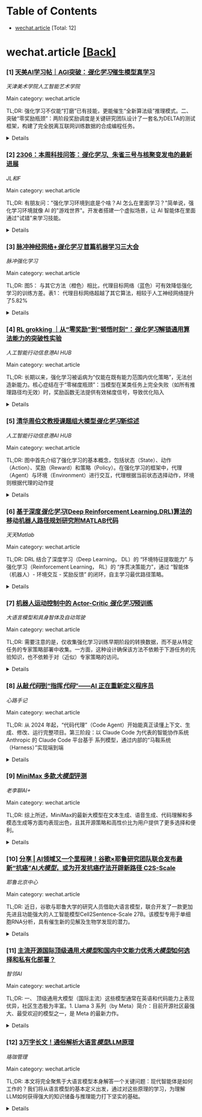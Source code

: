 <div id=toc></div>

# Table of Contents

- [wechat.article](#wechat.article) [Total: 12]


<div id='wechat.article'></div>

# wechat.article [[Back]](#toc)

### [1] [天美AI学习帖｜AGI突破：<em class="highlight">强化学习</em>催生模型真学习](http://mp.weixin.qq.com/s?__biz=Mzk3NTQxNDg4Mg==&mid=2247494400&idx=2&sn=b68000e63c2dbc9105e20f2228bfb179&chksm=c5a0bca2906540242484288a02618acb01f9280125c3cbf02206be8feccca93e8810e3e9283c#rd)
*天津美术学院人工智能艺术学院*

Main category: wechat.article

TL;DR: 强化学习不仅能“打磨”已有技能，更能催生“全新算法级”推理模式。二、突破“零奖励瓶颈”：两阶段奖励调度是关键研究团队设计了一套名为DELTA的测试框架，构建了完全脱离互联网训练数据的合成编程任务。


<details>
  <summary>Details</summary>
Motivation: 微信公众号文章，分享AI相关技术内容

Method: 基于实际应用经验的技术分享

Result: 提供实用的AI技术见解和案例分析

Conclusion: 适合了解AI技术在实际场景中的应用

Abstract: 强化学习不仅能“打磨”已有技能，更能催生“全新算法级”推理模式。二、突破“零奖励瓶颈”：两阶段奖励调度是关键研究团队设计了一套名为DELTA的测试框架，构建了完全脱离互联网训练数据的合成编程任务。

</details>


### [2] [2306：本周科技问答：<em class="highlight">强化学习</em>、朱雀三号与核聚变发电的最新进展](http://mp.weixin.qq.com/s?__biz=MzU5Mzc2NDY4MQ==&mid=2247527371&idx=1&sn=1a264876dec66c77f585f73346bc7203&chksm=fff60ac5ef3ca468b27ede51531cc63a190f2b62018fe17e8c01833f1531a09797de7b314fb9#rd)
*JL和F*

Main category: wechat.article

TL;DR: 有朋友问："强化学习环境到底是个啥？AI 怎么在里面学习？"简单说，强化学习环境就像 AI 的"游戏世界"。开发者搭建一个虚拟场景，让 AI 智能体在里面通过"试错"来学习技能。


<details>
  <summary>Details</summary>
Motivation: 微信公众号文章，分享AI相关技术内容

Method: 基于实际应用经验的技术分享

Result: 提供实用的AI技术见解和案例分析

Conclusion: 适合了解AI技术在实际场景中的应用

Abstract: 有朋友问："强化学习环境到底是个啥？AI 怎么在里面学习？"简单说，强化学习环境就像 AI 的"游戏世界"。开发者搭建一个虚拟场景，让 AI 智能体在里面通过"试错"来学习技能。

</details>


### [3] [脉冲神经网络+<em class="highlight">强化学习</em> 首篇机器学习三大会](http://mp.weixin.qq.com/s?__biz=MzYyMjk1NzUyMA==&mid=2247483662&idx=1&sn=ea9591b822901c91d48176f49fb7bfa6&chksm=fe70d4bf950de36b0039e27056c3edceebb7fff27433fc546925efa26ee14c95c118b56e656d#rd)
*脉冲强化学习*

Main category: wechat.article

TL;DR: 图5： 与其它方法（橙色）相比，代理目标网络（蓝色）可有效降低强化学习的训练方差。表1： 代理目标网络超越了其它算法，相较于人工神经网络提升了5.82%


<details>
  <summary>Details</summary>
Motivation: 微信公众号文章，分享AI相关技术内容

Method: 基于实际应用经验的技术分享

Result: 提供实用的AI技术见解和案例分析

Conclusion: 适合了解AI技术在实际场景中的应用

Abstract: 图5： 与其它方法（橙色）相比，代理目标网络（蓝色）可有效降低强化学习的训练方差。表1： 代理目标网络超越了其它算法，相较于人工神经网络提升了5.82%

</details>


### [4] [RL grokking ｜从“零奖励”到“顿悟时刻”：<em class="highlight">强化学习</em>解锁通用算法能力的突破性实验](http://mp.weixin.qq.com/s?__biz=MzkxMjcyMDk3OQ==&mid=2247492532&idx=2&sn=721db2379dbbc758dcca86591ca787f4&chksm=c0140c6b40a84bf656ddc7549f8616650a0f0571963a31c32236b3fb6d0b877f235af7eee1f3#rd)
*人工智能行动信息港AI HUB*

Main category: wechat.article

TL;DR: 长期以来，强化学习被诟病为“仅能在既有能力范围内优化策略”，无法创造新能力。核心症结在于“零梯度瓶颈”：当模型在某类任务上完全失败（如所有推理路径均无效）时，奖励函数无法提供有效梯度信号，导致优化陷入


<details>
  <summary>Details</summary>
Motivation: 微信公众号文章，分享AI相关技术内容

Method: 基于实际应用经验的技术分享

Result: 提供实用的AI技术见解和案例分析

Conclusion: 适合了解AI技术在实际场景中的应用

Abstract: 长期以来，强化学习被诟病为“仅能在既有能力范围内优化策略”，无法创造新能力。核心症结在于“零梯度瓶颈”：当模型在某类任务上完全失败（如所有推理路径均无效）时，奖励函数无法提供有效梯度信号，导致优化陷入

</details>


### [5] [清华周伯文教授课题组大模型<em class="highlight">强化学习</em>新综述](http://mp.weixin.qq.com/s?__biz=MzkxMjcyMDk3OQ==&mid=2247492532&idx=1&sn=560317915069cb73664e42cff6628748&chksm=c052732a62c244fc5d4877aad188ff9040ec907cec82e1c9b8b1b0b6fd542e08e04fb17e6430#rd)
*人工智能行动信息港AI HUB*

Main category: wechat.article

TL;DR: 图中首先介绍了强化学习的基本概念，包括状态（State）、动作（Action）、奖励（Reward）和策略（Policy）。在强化学习的框架中，代理（Agent）与环境（Environment）进行交互，代理根据当前状态选择动作，环境则根据代理的动作提


<details>
  <summary>Details</summary>
Motivation: 微信公众号文章，分享AI相关技术内容

Method: 基于实际应用经验的技术分享

Result: 提供实用的AI技术见解和案例分析

Conclusion: 适合了解AI技术在实际场景中的应用

Abstract: 图中首先介绍了强化学习的基本概念，包括状态（State）、动作（Action）、奖励（Reward）和策略（Policy）。在强化学习的框架中，代理（Agent）与环境（Environment）进行交互，代理根据当前状态选择动作，环境则根据代理的动作提

</details>


### [6] [基于深度<em class="highlight">强化学习</em>(Deep Reinforcement Learning,DRL)算法的移动机器人路径规划研究附MATLAB代码](http://mp.weixin.qq.com/s?__biz=MzI0NzU3ODU5OA==&mid=2247595782&idx=6&sn=f6c2c7e99f7b4830f53091452670706f&chksm=e8071953da54bf9d4c59db75cfbc8bb6112ba7021ebc516f255309dbe01b97dea12a7133c26c#rd)
*天天Matlab*

Main category: wechat.article

TL;DR: DRL 结合了深度学习（Deep Learning， DL）的 “环境特征提取能力” 与强化学习（Reinforcement Learning， RL）的 “序贯决策能力”，通过 “智能体（机器人）- 环境交互 - 奖励反馈” 的闭环，自主学习最优路径策略。


<details>
  <summary>Details</summary>
Motivation: 微信公众号文章，分享AI相关技术内容

Method: 基于实际应用经验的技术分享

Result: 提供实用的AI技术见解和案例分析

Conclusion: 适合了解AI技术在实际场景中的应用

Abstract: DRL 结合了深度学习（Deep Learning， DL）的 “环境特征提取能力” 与强化学习（Reinforcement Learning， RL）的 “序贯决策能力”，通过 “智能体（机器人）- 环境交互 - 奖励反馈” 的闭环，自主学习最优路径策略。

</details>


### [7] [机器人运动控制中的 Actor-Critic <em class="highlight">强化学习</em>预训练](http://mp.weixin.qq.com/s?__biz=MzkwMjI3ODA5Mw==&mid=2247502426&idx=2&sn=8c405c90d9d47c669d8b530d579b3e98&chksm=c182a3ee97a8f7dfb8831036d8c3b337ead5eda5806534e555417d08e0b7a06a9a4ee916b8e8#rd)
*大语言模型和具身智体及自动驾驶*

Main category: wechat.article

TL;DR: 需要注意的是，仅收集强化学习训练早期阶段的转换数据，而不是从特定任务的专家策略部署中收集。一方面，这种设计确保该方法不依赖于下游任务的先验知识，也不依赖于对（近似）专家策略的访问。


<details>
  <summary>Details</summary>
Motivation: 微信公众号文章，分享AI相关技术内容

Method: 基于实际应用经验的技术分享

Result: 提供实用的AI技术见解和案例分析

Conclusion: 适合了解AI技术在实际场景中的应用

Abstract: 需要注意的是，仅收集强化学习训练早期阶段的转换数据，而不是从特定任务的专家策略部署中收集。一方面，这种设计确保该方法不依赖于下游任务的先验知识，也不依赖于对（近似）专家策略的访问。

</details>


### [8] [从敲<em class="highlight">代码</em>到“指挥<em class="highlight">代码</em>”——AI 正在重新定义程序员](http://mp.weixin.qq.com/s?__biz=MzI4NDQ3NTAxMg==&mid=2247483769&idx=1&sn=02cd91818a4ecf373680f39d2e35a90b&chksm=ea1a6593e4cdd12723ba91655be25f8d5c54a3f26e33e610e5ad8f5613d18d49724c378f002b#rd)
*心路手记*

Main category: wechat.article

TL;DR: 从 2024 年起，“代码代理”（Code Agent）开始能真正读懂上下文、生成、修改、运行完整项目。第三阶段：以 Claude Code 为代表的智能协作系统Anthropic 的 Claude Code 平台基于 系列模型，通过内部的“马鞍系统（Harness）”实现端到端


<details>
  <summary>Details</summary>
Motivation: 微信公众号文章，分享AI相关技术内容

Method: 基于实际应用经验的技术分享

Result: 提供实用的AI技术见解和案例分析

Conclusion: 适合了解AI技术在实际场景中的应用

Abstract: 从 2024 年起，“代码代理”（Code Agent）开始能真正读懂上下文、生成、修改、运行完整项目。第三阶段：以 Claude Code 为代表的智能协作系统Anthropic 的 Claude Code 平台基于 系列模型，通过内部的“马鞍系统（Harness）”实现端到端

</details>


### [9] [MiniMax 多款<em class="highlight">大模型</em>评测](http://mp.weixin.qq.com/s?__biz=MzA5MTA4NjAwMQ==&mid=2452556611&idx=1&sn=5598ef69fab779a2ce2f5e99a437e267&chksm=86441a64c36f44177225e6d1ae82d78f35523106772288a84289ff0f8f0903d67334a208ea4d#rd)
*老李聊AI+*

Main category: wechat.article

TL;DR: 综上所述，MiniMax的最新大模型在文本生成、语音生成、代码理解和多模态生成等方面均表现出色，且其开源策略和高性价比为用户提供了更多选择和便利。


<details>
  <summary>Details</summary>
Motivation: 微信公众号文章，分享AI相关技术内容

Method: 基于实际应用经验的技术分享

Result: 提供实用的AI技术见解和案例分析

Conclusion: 适合了解AI技术在实际场景中的应用

Abstract: 综上所述，MiniMax的最新大模型在文本生成、语音生成、代码理解和多模态生成等方面均表现出色，且其开源策略和高性价比为用户提供了更多选择和便利。

</details>


### [10] [分享 | AI领域又一个里程碑！谷歌×耶鲁研究团队联合发布最新“抗癌”AI<em class="highlight">大模型</em>，或为开发抗癌疗法开辟新路径 C2S-Scale](http://mp.weixin.qq.com/s?__biz=MzA5MzAwNjM2MA==&mid=2649564907&idx=1&sn=4f8b3f7a3d163a0c5aeac75ef773a55e&chksm=89d621e0d506c4b1e89385e69b0ed7a9829261c94a3e1def3dc935de61d4575c3bd0e8a1126b#rd)
*耶鲁北京中心*

Main category: wechat.article

TL;DR: 近日，谷歌与耶鲁大学的研究人员借助大语言模型，联合开发了一款更加先进且功能强大的人工智能模型Cell2Sentence-Scale 27B。该模型专用于单细胞RNA分析，具有催生新的见解及生物学发现的潜力。


<details>
  <summary>Details</summary>
Motivation: 微信公众号文章，分享AI相关技术内容

Method: 基于实际应用经验的技术分享

Result: 提供实用的AI技术见解和案例分析

Conclusion: 适合了解AI技术在实际场景中的应用

Abstract: 近日，谷歌与耶鲁大学的研究人员借助大语言模型，联合开发了一款更加先进且功能强大的人工智能模型Cell2Sentence-Scale 27B。该模型专用于单细胞RNA分析，具有催生新的见解及生物学发现的潜力。

</details>


### [11] [主流开源国际顶级通用<em class="highlight">大模型</em>和国内中文能力优秀<em class="highlight">大模型</em>如何选择和私有化部署？](http://mp.weixin.qq.com/s?__biz=MzA3OTAyOTQ0MQ==&mid=2648902410&idx=1&sn=b9f5efcae11ee5919862cd51d876f867&chksm=86fa02af860e3684a1eb704a0f29613aca5dae5b41f48f28cf46a863409913d2109e0be90f55#rd)
*智邻AI*

Main category: wechat.article

TL;DR: 一、 顶级通用大模型（国际主流）这些模型通常在英语和代码能力上表现优异，社区生态极为丰富。1. Llama 3 系列（by Meta）简介：目前开源社区最强大、最受欢迎的模型之一，是 Meta 的最新力作。


<details>
  <summary>Details</summary>
Motivation: 微信公众号文章，分享AI相关技术内容

Method: 基于实际应用经验的技术分享

Result: 提供实用的AI技术见解和案例分析

Conclusion: 适合了解AI技术在实际场景中的应用

Abstract: 一、 顶级通用大模型（国际主流）这些模型通常在英语和代码能力上表现优异，社区生态极为丰富。1. Llama 3 系列（by Meta）简介：目前开源社区最强大、最受欢迎的模型之一，是 Meta 的最新力作。

</details>


### [12] [3万字长文！通俗解析大语言<em class="highlight">模型</em>LLM原理](http://mp.weixin.qq.com/s?__biz=MzI5MzU5NzYwNg==&mid=2247500983&idx=1&sn=a9406e6404ccc7835d6904176e3c3665&chksm=ed0cd1b57b3f807bdfd0344ebc1441c4485f1befcc81d2e5996bc8f9ffad8ec2a00a5f5609bd#rd)
*珞珈管理*

Main category: wechat.article

TL;DR: 本文将完全聚焦于大语言模型本身解答一个关键问题：现代智能体是如何工作的？我们将从语言模型的基本定义出发，通过对这些原理的学习，为理解LLM如何获得强大的知识储备与推理能力打下坚实的基础。


<details>
  <summary>Details</summary>
Motivation: 微信公众号文章，分享AI相关技术内容

Method: 基于实际应用经验的技术分享

Result: 提供实用的AI技术见解和案例分析

Conclusion: 适合了解AI技术在实际场景中的应用

Abstract: 本文将完全聚焦于大语言模型本身解答一个关键问题：现代智能体是如何工作的？我们将从语言模型的基本定义出发，通过对这些原理的学习，为理解LLM如何获得强大的知识储备与推理能力打下坚实的基础。

</details>
